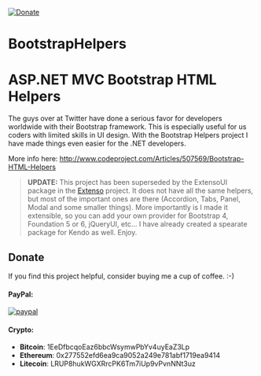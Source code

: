 [![Donate](https://img.shields.io/badge/Donate-PayPal-green.svg)](https://www.paypal.com/cgi-bin/webscr?cmd=_donations&business=gordon_matt%40live%2ecom&lc=AU&currency_code=AUD&bn=PP%2dDonationsBF%3abtn_donateCC_LG%2egif%3aNonHosted)

BootstrapHelpers
================

ASP.NET MVC Bootstrap HTML Helpers
==================================

The guys over at Twitter have done a serious favor for developers worldwide with their Bootstrap framework.
This is especially useful for us coders with limited skills in UI design. With the Bootstrap Helpers project
I have made things even easier for the .NET developers.

More info here:  http://www.codeproject.com/Articles/507569/Bootstrap-HTML-Helpers

> **UPDATE:** This project has been superseded by the ExtensoUI package in the [Extenso](https://github.com/gordon-matt/Extenso) project. It does not have all the same helpers, but most of the important ones are there (Accordion, Tabs, Panel, Modal and some smaller things). More importantly is I made it extensible, so you can add your own provider for Bootstrap 4, Foundation 5 or 6, jQueryUI, etc... I have already created a spearate package for Kendo as well. Enjoy.

## Donate
If you find this project helpful, consider buying me a cup of coffee.  :-)

#### PayPal:

[![paypal](https://www.paypalobjects.com/en_US/i/btn/btn_donateCC_LG.gif)](https://www.paypal.com/cgi-bin/webscr?cmd=_donations&business=gordon_matt%40live%2ecom&lc=AU&currency_code=AUD&bn=PP%2dDonationsBF%3abtn_donateCC_LG%2egif%3aNonHosted)

#### Crypto:
- **Bitcoin**: 1EeDfbcqoEaz6bbcWsymwPbYv4uyEaZ3Lp
- **Ethereum**: 0x277552efd6ea9ca9052a249e781abf1719ea9414
- **Litecoin**: LRUP8hukWGXRrcPK6Tm7iUp9vPvnNNt3uz
